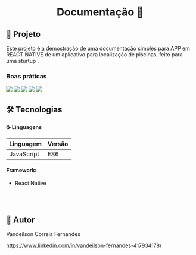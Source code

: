 <h1 align="center"> 
	 Documentação 🚀  
</h1>


## :hammer: Projeto

 Este projeto é a demostração de uma documentação simples para APP em REACT NATIVE de um aplicativo para localização de piscinas, feito para uma sturtup .

<h3>Boas práticas</h5>

<img src="https://user-images.githubusercontent.com/60020510/193558689-e802b3f3-f61d-49c1-8ceb-bfc47f8e68e4.PNG">
<img src="https://user-images.githubusercontent.com/60020510/193558694-670870df-ba50-4d54-9bb0-2024a2ef8da4.PNG">
<img src="https://user-images.githubusercontent.com/60020510/193558696-96dff257-3fe8-4ac6-a499-7b53a0a593e1.PNG">
<img src="https://user-images.githubusercontent.com/60020510/193558699-f4a4c04e-59f2-47d8-a97d-6e14ee64378f.PNG">
<img src="https://user-images.githubusercontent.com/60020510/193558701-7d993c67-3c49-4607-983e-1111bf782fa9.PNG">


## 🛠️ Tecnologias

**☕ Linguagens**

| Linguagem | Versão |
| --- | --- |
| JavaScript | ES6 |

 <h4>Framework: </h4>
 
- React Native

<br/>
<br/>

## 🙂 Autor

Vandeilson Correia Fernandes

https://www.linkedin.com/in/vandeilson-fernandes-417934178/
